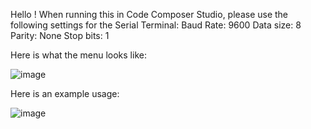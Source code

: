 Hello ! When running this in Code Composer Studio, please use the following settings for the Serial Terminal:
Baud Rate: 9600
Data size: 8
Parity: None
Stop bits: 1


Here is what the menu looks like:

![image](https://github.com/user-attachments/assets/ac948b96-0461-4d0a-abfd-a8a308b732cd)

Here is an example usage:

![image](https://github.com/user-attachments/assets/878e4dfe-5e6d-42dc-8119-e47c3fd5cbbc)
